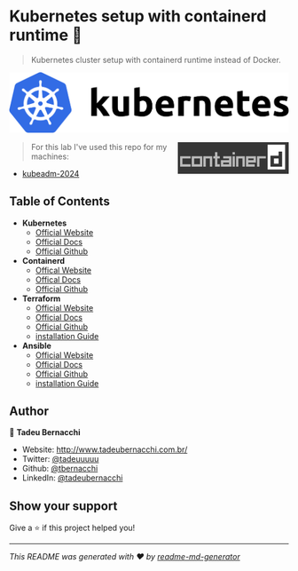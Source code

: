 <h1 align="">Kubernetes setup with containerd runtime 👋</h1>
<p>
</p>

> Kubernetes cluster setup with containerd runtime instead of Docker. 

![Kubernetes](/.github/assets/img/kubernetes-logo.png)

<div align=>
	<img align="right" width="200px" src=/.github/assets/img/containerd.png>
</div> 

> For this lab I've used this repo for my machines:
* [kubeadm-2024](https://github.com/tbernacchi/vagrant/tree/master/kubeadm-2024)

## Table of Contents

* **Kubernetes**  
  * [Official Website](https://kubernetes.io)
  * [Official Docs](https://kubernetes.io/docs/home/)
  * [Official Github](https://github.com/kubernetes)
* **Containerd**
  * [Offical Website](https://containerd.io/)
  * [Offical Docs](https://containerd.io/docs/)
  * [Official Github](https://github.com/containerd/containerd)
* **Terraform**  
  * [Official Website](https://www.terraform.io/)
  * [Official Docs](https://www.terraform.io/docs/)
  * [Official Github](https://github.com/hashicorp/terraform)
  * [installation Guide](https://learn.hashicorp.com/tutorials/terraform/install-cli)
* **Ansible**  
  * [Official Website](https://www.ansible.com)
  * [Official Docs](https://docs.ansible.com)
  * [Official Github](https://github.com/ansible/ansible)
  * [installation Guide](https://docs.ansible.com/ansible/latest/installation_guide/intro_installation.html)

## Author

👤 **Tadeu Bernacchi**

* Website: http://www.tadeubernacchi.com.br/
* Twitter: [@tadeuuuuu](https://twitter.com/tadeuuuuu)
* Github: [@tbernacchi](https://github.com/tbernacchi)
* LinkedIn: [@tadeubernacchi](https://linkedin.com/in/tadeubernacchi)

## Show your support

Give a ⭐️ if this project helped you!

***
_This README was generated with ❤️ by [readme-md-generator](https://github.com/kefranabg/readme-md-generator)_
